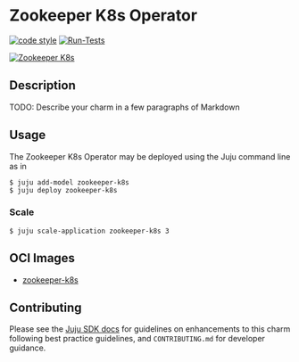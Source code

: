 <!-- Copyright 2022 Canonical Ltd.
See LICENSE file for licensing details. -->

# Zookeeper K8s Operator

[![code style](https://img.shields.io/badge/code%20style-black-000000.svg)](https://github.com/psf/black/tree/main)
[![Run-Tests](https://github.com/charmed-osm/zookeeper-k8s-operator/actions/workflows/ci.yaml/badge.svg)](https://github.com/charmed-osm/zookeeper-k8s-operator/actions/workflows/ci.yaml)


[![Zookeeper K8s](https://charmhub.io/zookeeper-k8s/badge.svg)](https://charmhub.io/zookeeper-k8s)

## Description

TODO: Describe your charm in a few paragraphs of Markdown


## Usage

The Zookeeper K8s Operator may be deployed using the Juju command line as in

```shell
$ juju add-model zookeeper-k8s
$ juju deploy zookeeper-k8s
```

### Scale

```shell
$ juju scale-application zookeeper-k8s 3
```

## OCI Images

- [zookeeper-k8s](https://hub.docker.com/layers/confluentinc/cp-zookeeper/7.0.1/images)

## Contributing

Please see the [Juju SDK docs](https://juju.is/docs/sdk) for guidelines
on enhancements to this charm following best practice guidelines, and
`CONTRIBUTING.md` for developer guidance.
